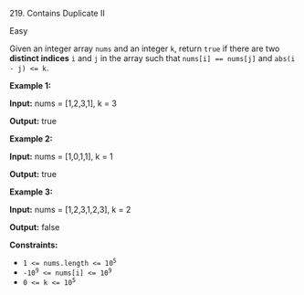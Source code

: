 219\. Contains Duplicate II

Easy

Given an integer array `nums` and an integer `k`, return `true` if there are two **distinct indices** `i` and `j` in the array such that `nums[i] == nums[j]` and `abs(i - j) <= k`.

**Example 1:**

**Input:** nums = \[1,2,3,1\], k = 3

**Output:** true 

**Example 2:**

**Input:** nums = \[1,0,1,1\], k = 1

**Output:** true 

**Example 3:**

**Input:** nums = \[1,2,3,1,2,3\], k = 2

**Output:** false 

**Constraints:**

*   <code>1 <= nums.length <= 10<sup>5</sup></code>
*   <code>-10<sup>9</sup> <= nums[i] <= 10<sup>9</sup></code>
*   <code>0 <= k <= 10<sup>5</sup></code>